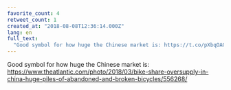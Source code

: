 ```yaml
---
favorite_count: 4
retweet_count: 1
created_at: "2018-08-08T12:36:14.000Z"
lang: en
full_text:
  "Good symbol for how huge the Chinese market is: https://t.co/pXbqOAGUig"
---
```


Good symbol for how huge the Chinese market is:
<https://www.theatlantic.com/photo/2018/03/bike-share-oversupply-in-china-huge-piles-of-abandoned-and-broken-bicycles/556268/>

